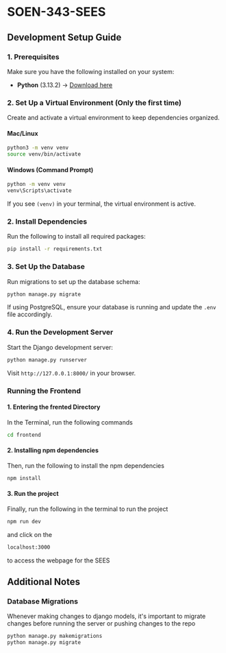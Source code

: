 # SOEN-343-SEES

## Development Setup Guide

### **1. Prerequisites**
Make sure you have the following installed on your system:

- **Python** (3.13.2) → [Download here](https://www.python.org/downloads/)


### **2. Set Up a Virtual Environment (Only the first time)**
Create and activate a virtual environment to keep dependencies organized.

#### **Mac/Linux**
```sh
python3 -m venv venv
source venv/bin/activate
```

#### **Windows (Command Prompt)**
```sh
python -m venv venv
venv\Scripts\activate
```

If you see `(venv)` in your terminal, the virtual environment is active.

### **2. Install Dependencies**
Run the following to install all required packages:

```sh
pip install -r requirements.txt
```

### **3. Set Up the Database**
Run migrations to set up the database schema:

```sh
python manage.py migrate
```

If using PostgreSQL, ensure your database is running and update the `.env` file accordingly.


### **4. Run the Development Server**
Start the Django development server:

```sh
python manage.py runserver
```

Visit `http://127.0.0.1:8000/` in your browser.

### Running the Frontend

#### 1. Entering the frented Directory

In the Terminal, run the following commands

```sh
cd frontend
```
#### 2. Installing npm dependencies

Then, run the following to install the npm dependencies

```sh
npm install
```

#### 3. Run the project

Finally, run the following in the terminal to run the project
```sh
npm run dev
```

and click on the 

```sh
localhost:3000
```

to access the webpage for the SEES

## **Additional Notes**
### **Database Migrations**
Whenever making changes to django models, it's important to migrate changes before running the server or pushing changes to the repo
```sh
python manage.py makemigrations
python manage.py migrate
``` 


